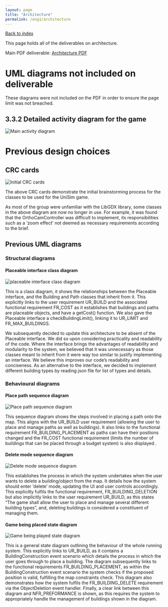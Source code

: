 ```yaml
---
layout: page
title: "Architecture"
permalink: /eng1/architecture
---
```

[Back to index](ENG1_index.md)

This page holds all of the deliverables on architecture. 

Main PDF deliverable: 
[Architecture PDF](./assets/pdf/Arch1.pdf) 

# UML diagrams not included on deliverable
These diagrams were not included on the PDF in order to ensure the page limit was not breached.

## 3.3.2 Detailed activity diagram for the game
![Main activity diagram](./assets/main_activity_diagram.png)

# Previous design choices

## CRC cards
![Initial CRC cards](./assets/crc_cards.jpg)

The above CRC cards demonstrate the initial brainstorming process for the classes to be used for the UniSim game.  

As most of the group were unfamiliar with the LibGDX library, some classes in the above diagram are now no longer in use. For example, it was found that the OrthoCamController was difficult to implement, its responsibilities such as a ‘zoom effect’ not deemed as necessary requirements according to the brief.  

## Previous UML diagrams

### Structural diagrams

#### Placeable interface class diagram
![placeable interface class diagram](./assets/placeable_interface_class_diagram.png)

This is a class diagram, it shows the relationships between the Placeable interface, and the Building and Path classes that inherit from it. This explicitly links to the user requirement UR_BUILD and the associated functional requirement FR_COST as it establishes that buildings and paths are placeable objects, and have a getCost() function. We also gave the Placeable interface a checkBuildingLimit(), linking it to UR_LIMIT and FR_MAX_BUILDINGS.

We subsequently decided to update this architecture to be absent of the Placeable interface. We did so upon considering practicality and readability of the code. Where the interface brings the advantages of readability and modularity to the system, we believed that it was unnecessary as those classes meant to inherit from it were way too similar to justify implementing an interface. We believe this improves our code’s readability and conciseness. As an alternative to the interface, we decided to implement different building types by reading json file for list of types and details.


### Behavioural diagrams

#### Place path sequence diagram
![Place path sequence diagram](./assets/place_path_sequence_diagram.png)

This sequence diagram shows the steps involved in placing a path onto the map. This aligns with the UR_BUILD user requirement (allowing the user to place and manage paths as well as buildings). It also links to the functional requirement FR_BUILDING_PLACEMENT as paths can have their positions changed and the FR_COST functional requirement (limits the number of buildings that can be placed through a budget system) is also displayed .

#### Delete mode sequence diagram
![Delete mode sequence diagram](./assets/delete_mode_sequence_diagram.png)

This establishes the process in which the system undertakes when the user wants to delete a building/object from the map. It details how the system should enter ‘delete’ mode, updating the UI and user controls accordingly. This explicitly fulfils the functional requirement, FR_BUILDING_DELETION but also implicitly links to the user requirement UR_BUILD, as this states “The game shall allow the user to place and manage several different building types”, and, deleting buildings is considered a constituent of managing them.

#### Game being placed state diagram
![Game being played state diagram](./assets/playing_state_diagram.png)

This is a general state diagram outlining the behaviour of the whole running system. This explicitly links to UR_BUILD, as it contains a BuildingConstruction event scenario which details the process in which the user goes through to place a building. The diagram subsequently  links to the functional requirements FR_BUILDING_PLACEMENT, as within the BuildingConstruction event scenario the system checks if the proposed position is valid, fulfilling the map constraints check. This diagram also demonstrates how the system fulfils the FR_BUILDING_DELETE requirement via the ObjectDeletion event handler. Finally, a clear link between this diagram and NFR_PREFORMANCE is shown, as this requires the system to appropriately handle the management of buildings shown in the diagram.

